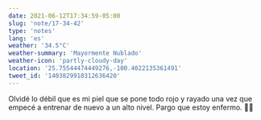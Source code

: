 ```yaml
---
date: 2021-06-12T17:34:59-05:00
slug: 'note/17-34-42'
type: 'notes'
lang: 'es'
weather: '34.5°C'
weather-summary: 'Mayormente Nublado'
weather-icon: 'partly-cloudy-day'
location: '25.75544474449276,-100.4022135361491'
tweet_id: '1403829918312636420'
---
```

Olvidé lo débil que es mi piel que se pone todo rojo y rayado una vez que empecé a entrenar de nuevo a un alto nivel. Pargo que estoy enfermo. 🤦🏻 